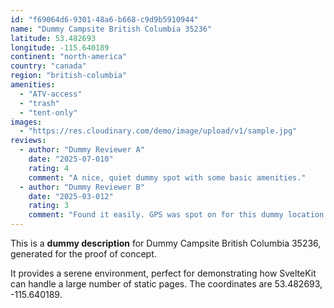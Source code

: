 ```yaml
---
id: "f69064d6-9301-48a6-b668-c9d9b5910944"
name: "Dummy Campsite British Columbia 35236"
latitude: 53.482693
longitude: -115.640189
continent: "north-america"
country: "canada"
region: "british-columbia"
amenities:
  - "ATV-access"
  - "trash"
  - "tent-only"
images:
  - "https://res.cloudinary.com/demo/image/upload/v1/sample.jpg"
reviews:
  - author: "Dummy Reviewer A"
    date: "2025-07-010"
    rating: 4
    comment: "A nice, quiet dummy spot with some basic amenities."
  - author: "Dummy Reviewer B"
    date: "2025-03-012"
    rating: 3
    comment: "Found it easily. GPS was spot on for this dummy location."
---
```


This is a **dummy description** for Dummy Campsite British Columbia 35236, generated for the proof of concept.

It provides a serene environment, perfect for demonstrating how SvelteKit can handle a large number of static pages. The coordinates are 53.482693, -115.640189.
